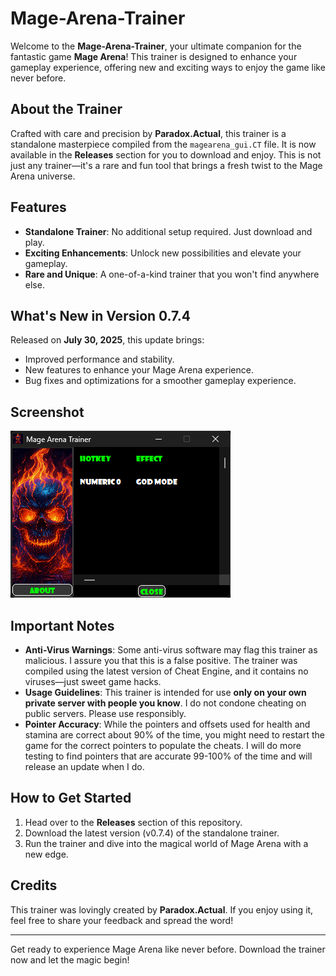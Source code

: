 # Mage-Arena-Trainer

Welcome to the **Mage-Arena-Trainer**, your ultimate companion for the fantastic game **Mage Arena**! This trainer is designed to enhance your gameplay experience, offering new and exciting ways to enjoy the game like never before.

## About the Trainer

Crafted with care and precision by **Paradox.Actual**, this trainer is a standalone masterpiece compiled from the `magearena_gui.CT` file. It is now available in the **Releases** section for you to download and enjoy. This is not just any trainer—it's a rare and fun tool that brings a fresh twist to the Mage Arena universe.

## Features

- **Standalone Trainer**: No additional setup required. Just download and play.
- **Exciting Enhancements**: Unlock new possibilities and elevate your gameplay.
- **Rare and Unique**: A one-of-a-kind trainer that you won't find anywhere else.

## What's New in Version 0.7.4

Released on **July 30, 2025**, this update brings:
- Improved performance and stability.
- New features to enhance your Mage Arena experience.
- Bug fixes and optimizations for a smoother gameplay experience.

## Screenshot

![Mage-Arena-Trainer Screenshot](screenshot.png)

## Important Notes

- **Anti-Virus Warnings**: Some anti-virus software may flag this trainer as malicious. I assure you that this is a false positive. The trainer was compiled using the latest version of Cheat Engine, and it contains no viruses—just sweet game hacks.
- **Usage Guidelines**: This trainer is intended for use **only on your own private server with people you know**. I do not condone cheating on public servers. Please use responsibly.
- **Pointer Accuracy**: While the pointers and offsets used for health and stamina are correct about 90% of the time, you might need to restart the game for the correct pointers to populate the cheats. I will do more testing to find pointers that are accurate 99-100% of the time and will release an update when I do.

## How to Get Started

1. Head over to the **Releases** section of this repository.
2. Download the latest version (v0.7.4) of the standalone trainer.
3. Run the trainer and dive into the magical world of Mage Arena with a new edge.

## Credits

This trainer was lovingly created by **Paradox.Actual**. If you enjoy using it, feel free to share your feedback and spread the word!

---

Get ready to experience Mage Arena like never before. Download the trainer now and let the magic begin!
